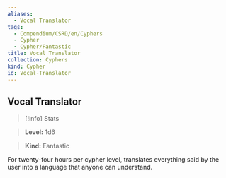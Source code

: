 ```yaml
---
aliases:
  - Vocal Translator
tags:
  - Compendium/CSRD/en/Cyphers
  - Cypher
  - Cypher/Fantastic
title: Vocal Translator
collection: Cyphers
kind: Cypher
id: Vocal-Translator
---
```

## Vocal Translator    
>[!info] Stats    
> **Level:** 1d6    
> **Kind:** Fantastic  
    
For twenty-four hours per cypher level, translates everything said by the user into a language that anyone can understand.
